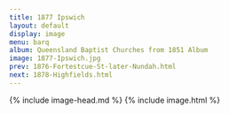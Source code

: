 ```yaml
---
title: 1877 Ipswich
layout: default
display: image
menu: barq
album: Queensland Baptist Churches from 1851 Album
image: 1877-Ipswich.jpg
prev: 1876-Fortestcue-St-later-Nundah.html
next: 1878-Highfields.html
---
```

{% include image-head.md %}
{% include image.html %}